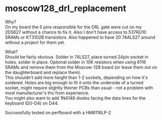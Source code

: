 # moscow128_drl_replacement
Why?  
On my board the 5 pins responsible for the DRL gate were cut on my 2DS627 without a chance to fix it. Also I don't have access to 537RU10 SRAMs or KT3102B transistors. Also happened to have 20 74ALS27 around without a project for them yet.  

What?  
Should be fairly obvious. Solder in 74LS27, place turned 24pin socket in holes, solder in place. Optional solder in 10K resistors when using 6116 SRAMs and remove them from the Moscow-128 board (or leave them out on the daughterboard and replace them).  
This shouldn't add more height than 1-2 sockets, depending on how it's soldered. Holes are big enough to fit it onto the underside of a turned socket, might require slightly thinner PCBs than usual - not a problem with most manufacturer's tho from experience.  
You might also want to add 1N4148 diodes facing the data lines for the keyboard (D0-D4) on D44.  

Successfully tested on perfboard with a HM6116LP-2  
